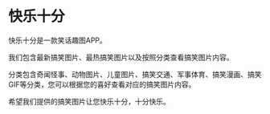 # 快乐十分

快乐十分是一款笑话趣图APP。

我们包含最新搞笑图片、最热搞笑图片以及按照分类查看搞笑图片内容。

分类包含奇闻怪事、动物图片、儿童图片、搞笑交通、军事体育、搞笑漫画、搞笑GIF等分类，您可以根据您的喜好查看对应的搞笑图片内容。

希望我们提供的搞笑图片让您快乐十分，十分快乐。
